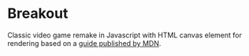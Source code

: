 # Breakout

Classic video game remake in Javascript with HTML canvas element for rendering based on a [guide published by MDN](https://developer.mozilla.org/en-US/docs/Games/Tutorials/2D_Breakout_game_pure_JavaScript/Create_the_Canvas_and_draw_on_it).
